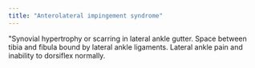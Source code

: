 ```yaml
---
title: "Anterolateral impingement syndrome"
---
```

&quot;Synovial hypertrophy or scarring in lateral ankle gutter. Space between tibia and fibula bound by lateral ankle ligaments. Lateral ankle pain and inability to dorsiflex normally.

